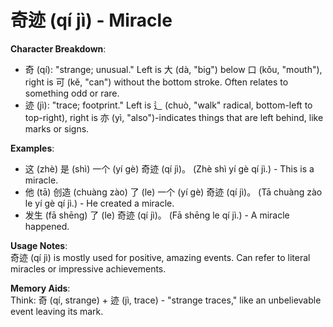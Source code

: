 # **奇迹 (qí jì) - Miracle**

**Character Breakdown**:  
- 奇 (qí): "strange; unusual." Left is 大 (dà, "big") below 口 (kǒu, "mouth"), right is 可 (kě, "can") without the bottom stroke. Often relates to something odd or rare.  
- 迹 (jì): "trace; footprint." Left is 辶 (chuò, "walk" radical, bottom-left to top-right), right is 亦 (yì, "also")-indicates things that are left behind, like marks or signs.

**Examples**:  
- 这 (zhè) 是 (shì) 一个 (yí gè) 奇迹 (qí jì)。 (Zhè shì yí gè qí jì.) - This is a miracle.  
- 他 (tā) 创造 (chuàng zào) 了 (le) 一个 (yí gè) 奇迹 (qí jì)。 (Tā chuàng zào le yí gè qí jì.) - He created a miracle.  
- 发生 (fā shēng) 了 (le) 奇迹 (qí jì)。 (Fā shēng le qí jì.) - A miracle happened.

**Usage Notes**:  
奇迹 (qí jì) is mostly used for positive, amazing events. Can refer to literal miracles or impressive achievements.

**Memory Aids**:  
Think: 奇 (qí, strange) + 迹 (jì, trace) - "strange traces," like an unbelievable event leaving its mark.